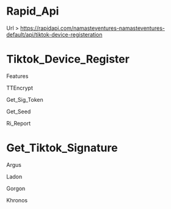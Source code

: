 # Rapid_Api

Url > https://rapidapi.com/namasteventures-namasteventures-default/api/tiktok-device-registeration


# Tiktok_Device_Register

Features

TTEncrypt

Get_Sig_Token

Get_Seed

Ri_Report

# Get_Tiktok_Signature

Argus

Ladon

Gorgon

Khronos


